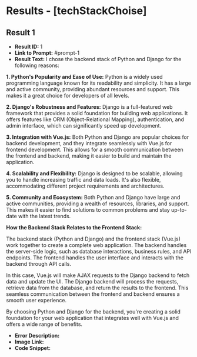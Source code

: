 # Results - [techStackChoise]

## Result 1
* **Result ID:** 1
* **Link to Prompt:** #prompt-1
* **Result Text:** I chose the backend stack of Python and Django for the following reasons:

**1. Python's Popularity and Ease of Use:** Python is a widely used programming language known for its readability and simplicity. It has a large and active community, providing abundant resources and support. This makes it a great choice for developers of all levels.

**2. Django's Robustness and Features:** Django is a full-featured web framework that provides a solid foundation for building web applications. It offers features like ORM (Object-Relational Mapping), authentication, and admin interface, which can significantly speed up development.

**3. Integration with Vue.js:** Both Python and Django are popular choices for backend development, and they integrate seamlessly with Vue.js for frontend development. This allows for a smooth communication between the frontend and backend, making it easier to build and maintain the application.

**4. Scalability and Flexibility:** Django is designed to be scalable, allowing you to handle increasing traffic and data loads. It's also flexible, accommodating different project requirements and architectures.

**5. Community and Ecosystem:** Both Python and Django have large and active communities, providing a wealth of resources, libraries, and support. This makes it easier to find solutions to common problems and stay up-to-date with the latest trends.

**How the Backend Stack Relates to the Frontend Stack:**

The backend stack (Python and Django) and the frontend stack (Vue.js) work together to create a complete web application. The backend handles the server-side logic, such as database interactions, business rules, and API endpoints. The frontend handles the user interface and interacts with the backend through API calls.

In this case, Vue.js will make AJAX requests to the Django backend to fetch data and update the UI. The Django backend will process the requests, retrieve data from the database, and return the results to the frontend. This seamless communication between the frontend and backend ensures a smooth user experience.

By choosing Python and Django for the backend, you're creating a solid foundation for your web application that integrates well with Vue.js and offers a wide range of benefits.
* **Error Description:** 
* **Image Link:** 
* **Code Snippet:** 

